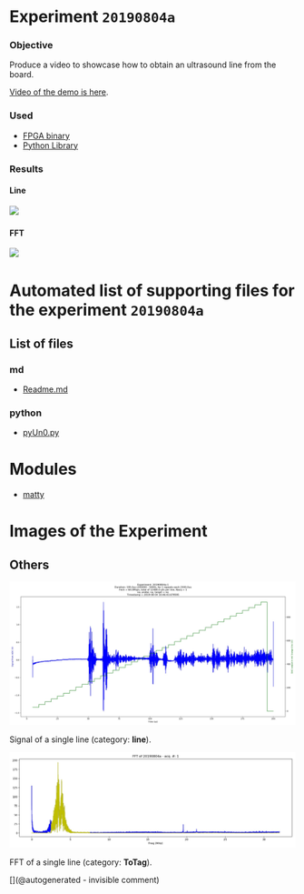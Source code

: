 # Experiment `20190804a`

### Objective

Produce a video to showcase how to obtain an ultrasound line from the board.

[Video of the demo is here](https://youtu.be/rv-Ag_TcnP8).


### Used

* [FPGA binary](https://github.com/kelu124/echomods/raw/master/matty/20190804a/un0rick_v1.1.bin)
* [Python Library](https://github.com/kelu124/echomods/blob/master/matty/20190804a/pyUn0.py)

### Results

#### Line

![](https://raw.githubusercontent.com/kelu124/echomods/master/matty/20190804a/images/20190804a-1.jpg)

#### FFT

![](https://raw.githubusercontent.com/kelu124/echomods/master/matty/20190804a/images/20190804a-1-fft.jpg)


# Automated list of supporting files for the __experiment `20190804a`__

## List of files

### md

* [Readme.md](/matty/20190804a/Readme.md)


### python

* [pyUn0.py](/matty/20190804a/pyUn0.py)





# Modules

* [matty](/matty/)




# Images of the Experiment

## Others

![](/matty/20190804a/images/20190804a-1.jpg)

Signal of a single line (category: __line__).

![](/matty/20190804a/images/20190804a-1-fft.jpg)

FFT of a single line (category: __ToTag__).










[](@autogenerated - invisible comment)